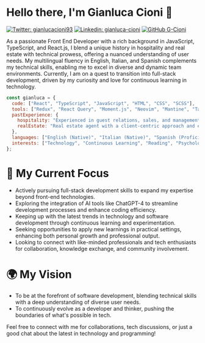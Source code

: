 # Hello there, I'm Gianluca Cioni 👋

[![Twitter: gianlucacioni93](https://img.shields.io/twitter/follow/gianlucacioni93?style=social)](https://twitter.com/gianlucacioni93)
[![Linkedin: gianluca-cioni](https://img.shields.io/badge/-gianluca--cioni-blue?style=flat-square&logo=Linkedin&logoColor=white&link=https://www.linkedin.com/in/gianluca-cioni/)](https://www.linkedin.com/in/gianluca-cioni/)
[![GitHub G-Cioni](https://img.shields.io/github/followers/G-Cioni?label=follow&style=social)](https://github.com/G-Cioni)

As a passionate Front End Developer with a rich background in JavaScript, TypeScript, and React.js, I blend a unique history in hospitality and real estate with technical prowess, offering a nuanced understanding of user needs. My multilingual fluency in English, Italian, and Spanish complements my technical skills, enabling me to excel in diverse and dynamic team environments. Currently, I am on a quest to transition into full-stack development, driven by my curiosity and love for continuous learning in technology.

```javascript
const gianluca = {
  code: ["React", "TypeScript", "JavaScript", "HTML", "CSS", "SCSS"],
  tools: ["Redux", "React Query", "Moment.js", "Neovim", "Mantine", "Tanstack React Table", "Zustand", "Axios"],
  pastExperience: {
    hospitality: "Experienced in guest relations, sales, and management in hospitality industry",
    realEstate: "Real estate agent with a client-centric approach and effective communication skills",
  },
  languages: ["English (Native)", "Italian (Native)", "Spanish (Proficient)", "French (Beginner)"],
  interests: ["Technology", "Continuous Learning", "Reading", "Psychology", "Philosophy", "Meditation", "History", "Chess"],
};
```

# 🚀 My Current Focus
- Actively pursuing full-stack development skills to expand my expertise beyond front-end technologies.
- Exploring the integration of AI tools like ChatGPT-4 to streamline development processes and enhance coding efficiency.
- Keeping up with the latest trends in technology and software development through continuous learning and experimentation.
- Seeking opportunities to apply new learnings in practical settings, enhancing both personal growth and professional output.
- Looking to connect with like-minded professionals and tech enthusiasts for collaboration, knowledge exchange, and community involvement.

# 🌍 My Vision
- To be at the forefront of software development, blending technical skills with a deep understanding of diverse user needs.
- To continuously evolve as a developer and thinker, pushing the boundaries of what's possible in tech.

Feel free to connect with me for collaborations, tech discussions, or just a good chat about the latest in technology and programming!
